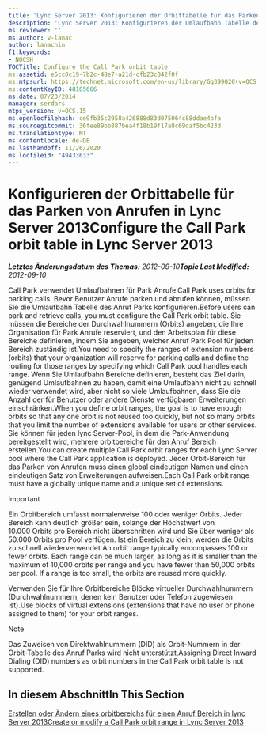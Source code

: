 ```yaml
---
title: 'Lync Server 2013: Konfigurieren der Orbittabelle für das Parken von Anrufen'
description: 'Lync Server 2013: Konfigurieren der Umlaufbahn Tabelle des Anruf Parks'
ms.reviewer: ''
ms.author: v-lanac
author: lanachin
f1.keywords:
- NOCSH
TOCTitle: Configure the Call Park orbit table
ms:assetid: e5cc0c19-7b2c-48e7-a21d-cfb23c842f0f
ms:mtpsurl: https://technet.microsoft.com/en-us/library/Gg399020(v=OCS.15)
ms:contentKeyID: 48185666
ms.date: 07/23/2014
manager: serdars
mtps_version: v=OCS.15
ms.openlocfilehash: ce9fb35c2958a426888d83d075064c88ddae4bfa
ms.sourcegitcommit: 36fee89bb887bea4f18b19f17a8c69daf5bc423d
ms.translationtype: MT
ms.contentlocale: de-DE
ms.lasthandoff: 11/26/2020
ms.locfileid: "49433633"
---
```

# <a name="configure-the-call-park-orbit-table-in-lync-server-2013"></a><span data-ttu-id="8dd14-103">Konfigurieren der Orbittabelle für das Parken von Anrufen in Lync Server 2013</span><span class="sxs-lookup"><span data-stu-id="8dd14-103">Configure the Call Park orbit table in Lync Server 2013</span></span>

<div data-xmlns="http://www.w3.org/1999/xhtml">

<div class="topic" data-xmlns="http://www.w3.org/1999/xhtml" data-msxsl="urn:schemas-microsoft-com:xslt" data-cs="https://msdn.microsoft.com/">

<div data-asp="https://msdn2.microsoft.com/asp">



</div>

<div id="mainSection">

<div id="mainBody"><span data-ttu-id="8dd14-104">

<span> </span></span><span class="sxs-lookup"><span data-stu-id="8dd14-104">

<span> </span></span></span>

<span data-ttu-id="8dd14-105">_**Letztes Änderungsdatum des Themas:** 2012-09-10_</span><span class="sxs-lookup"><span data-stu-id="8dd14-105">_**Topic Last Modified:** 2012-09-10_</span></span>

<span data-ttu-id="8dd14-106">Call Park verwendet Umlaufbahnen für Park Anrufe.</span><span class="sxs-lookup"><span data-stu-id="8dd14-106">Call Park uses orbits for parking calls.</span></span> <span data-ttu-id="8dd14-107">Bevor Benutzer Anrufe parken und abrufen können, müssen Sie die Umlaufbahn Tabelle des Anruf Parks konfigurieren.</span><span class="sxs-lookup"><span data-stu-id="8dd14-107">Before users can park and retrieve calls, you must configure the Call Park orbit table.</span></span> <span data-ttu-id="8dd14-108">Sie müssen die Bereiche der Durchwahlnummern (Orbits) angeben, die Ihre Organisation für Park Anrufe reserviert, und den Arbeitsplan für diese Bereiche definieren, indem Sie angeben, welcher Anruf Park Pool für jeden Bereich zuständig ist.</span><span class="sxs-lookup"><span data-stu-id="8dd14-108">You need to specify the ranges of extension numbers (orbits) that your organization will reserve for parking calls and define the routing for those ranges by specifying which Call Park pool handles each range.</span></span> <span data-ttu-id="8dd14-109">Wenn Sie Umlaufbahn Bereiche definieren, besteht das Ziel darin, genügend Umlaufbahnen zu haben, damit eine Umlaufbahn nicht zu schnell wieder verwendet wird, aber nicht so viele Umlaufbahnen, dass Sie die Anzahl der für Benutzer oder andere Dienste verfügbaren Erweiterungen einschränken.</span><span class="sxs-lookup"><span data-stu-id="8dd14-109">When you define orbit ranges, the goal is to have enough orbits so that any one orbit is not reused too quickly, but not so many orbits that you limit the number of extensions available for users or other services.</span></span> <span data-ttu-id="8dd14-110">Sie können für jeden lync Server-Pool, in dem die Park-Anwendung bereitgestellt wird, mehrere orbitbereiche für den Anruf Bereich erstellen.</span><span class="sxs-lookup"><span data-stu-id="8dd14-110">You can create multiple Call Park orbit ranges for each Lync Server pool where the Call Park application is deployed.</span></span> <span data-ttu-id="8dd14-111">Jeder Orbit-Bereich für das Parken von Anrufen muss einen global eindeutigen Namen und einen eindeutigen Satz von Erweiterungen aufweisen.</span><span class="sxs-lookup"><span data-stu-id="8dd14-111">Each Call Park orbit range must have a globally unique name and a unique set of extensions.</span></span>

<div>


> [!IMPORTANT]  
> <span data-ttu-id="8dd14-p102">Ein Orbitbereich umfasst normalerweise 100 oder weniger Orbits. Jeder Bereich kann deutlich größer sein, solange der Höchstwert von 10.000 Orbits pro Bereich nicht überschritten wird und Sie über weniger als 50.000 Orbits pro Pool verfügen. Ist ein Bereich zu klein, werden die Orbits zu schnell wiederverwendet.</span><span class="sxs-lookup"><span data-stu-id="8dd14-p102">An orbit range typically encompasses 100 or fewer orbits. Each range can be much larger, as long as it is smaller than the maximum of 10,000 orbits per range and you have fewer than 50,000 orbits per pool. If a range is too small, the orbits are reused more quickly.</span></span>



</div>

<span data-ttu-id="8dd14-115">Verwenden Sie für Ihre Orbitbereiche Blöcke virtueller Durchwahlnummern (Durchwahlnummern, denen kein Benutzer oder Telefon zugewiesen ist).</span><span class="sxs-lookup"><span data-stu-id="8dd14-115">Use blocks of virtual extensions (extensions that have no user or phone assigned to them) for your orbit ranges.</span></span>

<div>


> [!NOTE]  
> <span data-ttu-id="8dd14-116">Das Zuweisen von Direktwahlnummern (DID) als Orbit-Nummern in der Orbit-Tabelle des Anruf Parks wird nicht unterstützt.</span><span class="sxs-lookup"><span data-stu-id="8dd14-116">Assigning Direct Inward Dialing (DID) numbers as orbit numbers in the Call Park orbit table is not supported.</span></span>



</div>

<div>

## <a name="in-this-section"></a><span data-ttu-id="8dd14-117">In diesem Abschnitt</span><span class="sxs-lookup"><span data-stu-id="8dd14-117">In This Section</span></span>

[<span data-ttu-id="8dd14-118">Erstellen oder Ändern eines orbitbereichs für einen Anruf Bereich in lync Server 2013</span><span class="sxs-lookup"><span data-stu-id="8dd14-118">Create or modify a Call Park orbit range in Lync Server 2013</span></span>](lync-server-2013-create-or-modify-a-call-park-orbit-range.md)

<span data-ttu-id="8dd14-119"></div>

</div>

<span> </span>

</div>

</div>

</span><span class="sxs-lookup"><span data-stu-id="8dd14-119"></div>

</div>

<span> </span>

</div>

</div>

</span></span></div>

